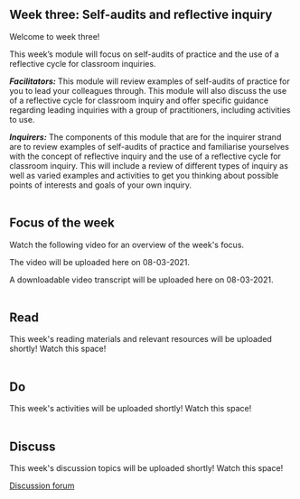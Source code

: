 ## Week three: Self-audits and reflective inquiry

Welcome to week three!

This week’s module will focus on self-audits of practice and the use of a reflective cycle for classroom inquiries.

**_Facilitators:_** This module will review examples of self-audits of practice for you to lead your colleagues through. This module will also discuss the use of a reflective cycle for classroom inquiry and offer specific guidance regarding leading inquiries with a group of practitioners, including activities to use.

**_Inquirers:_** The components of this module that are for the inquirer strand are to review examples of self-audits of practice and familiarise yourselves with the concept of reflective inquiry and the use of a reflective cycle for classroom inquiry. This will include a review of different types of inquiry as well as varied examples and activities to get you thinking about possible points of interests and goals of your own inquiry.
<br/><br/>
## Focus of the week

Watch the following video for an overview of the week's focus.

The video will be uploaded here on 08-03-2021.

A downloadable video transcript will be uploaded here on 08-03-2021.
<br/><br/>
## Read

This week's reading materials and relevant resources will be uploaded shortly! Watch this space!
<br/><br/>
## Do

This week's activities will be uploaded shortly! Watch this space!
<br/><br/>
## Discuss

This week's discussion topics will be uploaded shortly! Watch this space!

<a class="btn btn-primary" href="https://www.edudialogue.org/forum/?foro=signin#038;redirect_to=https%3A%2F%2Fwww.edudialogue.org%2Fforum%2Fdialogue-mooc-on-dialogue%2F"><i class="fa fa-home"></i> Discussion forum</a>
